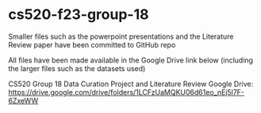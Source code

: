 # cs520-f23-group-18

Smaller files such as the powerpoint presentations and the Literature Review paper have been committed to GitHub repo

All files have been made available in the Google Drive link below (including the larger files such as the datasets used)

CS520 Group 18 Data Curation Project and Literature Review Google Drive:
https://drive.google.com/drive/folders/1LCFzUaMQKU06d61eo_nEj5l7F-6ZxeWW
